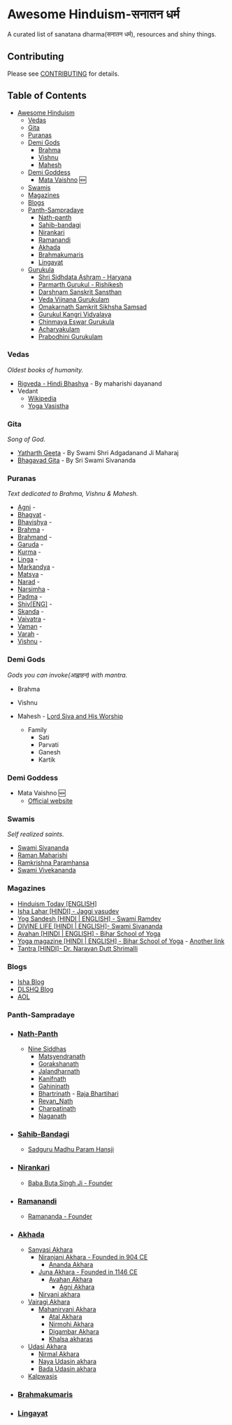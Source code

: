 # Awesome Hinduism-सनातन धर्म

A curated list of sanatana dharma(सनातन धर्म), resources and shiny things.

## Contributing
Please see [CONTRIBUTING](https://github.com/gopalindians/awesome-hinduism/blob/master/CONTRIBUTING.md) for details.

## Table of Contents
- [Awesome Hinduism](#awesome-hinduism)
   - [Vedas](#vedas)  
   - [Gita](#gita)
   - [Puranas](#puranas)
   - [Demi Gods](#demi-gods)
      - [Brahma](#brahma)
      - [Vishnu](#vishnu)
      - [Mahesh](#mahesh)
   - [Demi Goddess](#demi-goddess) 
      - [Mata Vaishno](#mata-vaishno) :new:
   - [Swamis](#swamis)
   - [Magazines](#magazines)
   - [Blogs](#blogs)
   - [Panth-Sampradaye](#panth-sampradaye)
      - [Nath-panth](#nath-panth)
      - [Sahib-bandagi](#sahib-bandagi)
      - [Nirankari](#nirankari)
      - [Ramanandi](#Ramanandi)
      - [Akhada](#Akhada)
      - [Brahmakumaris](#Brahmakumaris) 
      - [Lingayat](#Lingayat)
   - [Gurukula](#gurukula)
      - [Shri Sidhdata Ashram - Haryana](http://www.shrisidhdataashram.org)
      - [Parmarth Gurukul - Rishikesh](https://www.parmarth.org/ashram/gurukul/)
      - [Darshnam Sanskrit Sansthan](http://www.dss.sgvp.org/)
      - [Veda Vijnana Gurukulam](http://www.vvgurukulam.org)
      - [Omakarnath Samkrit Sikhsha Samsad](http://www.omkarnathsamskritasikshasamsad.in)
      - [Gurukul Kangri Vidyalaya](https://gurukulkangrividyalaya.org/)
      - [Chinmaya Eswar Gurukula ](http://chinmayauniversity.ac.in/chinmaya-eswar-gurukula/)
      - [Acharyakulam](http://www.acharyakulam.org/)
      - [Prabodhini Gurukulam](http://prabodhinigurukula.org/)


### Vedas
*Oldest books of humanity.*
   * [Rigveda - Hindi Bhashya](http://elibrary.thearyasamaj.org/elib/book/eLb_316) - By maharishi dayanand
   * Vedant 
        - [Wikipedia](https://en.wikipedia.org/wiki/Vedanta)
        - [Yoga Vasistha](https://en.wikipedia.org/wiki/Yoga_Vasistha)
   
### Gita
*Song of God.*
   * [Yatharth Geeta](https://yatharthgeeta.com) - By Swami Shri Adgadanand Ji Maharaj   
   * [Bhagavad Gita](http://www.dlshq.org/download/bgita.htm) - By Sri Swami Sivananda

### Puranas
*Text dedicated to Brahma, Vishnu & Mahesh.*
   * [Agni](https://yatharthgeeta.com) -      
   * [Bhagvat](https://yatharthgeeta.com) -      
   * [Bhavishya](https://yatharthgeeta.com) -      
   * [Brahma](https://yatharthgeeta.com) -      
   * [Brahmand](https://yatharthgeeta.com) -      
   * [Garuda](https://yatharthgeeta.com) -      
   * [Kurma](https://yatharthgeeta.com) -      
   * [Linga](https://yatharthgeeta.com) -      
   * [Markandya](https://yatharthgeeta.com) -      
   * [Matsya](https://yatharthgeeta.com) -      
   * [Narad](https://yatharthgeeta.com) -      
   * [Narsimha](https://yatharthgeeta.com) -      
   * [Padma](https://yatharthgeeta.com) -      
   * [Shiv[ENG]](http://www.gurujimaharaj.com/shivpuran-en.html) -      
   * [Skanda](https://yatharthgeeta.com) -      
   * [Vaivatra](https://yatharthgeeta.com) -      
   * [Vaman](https://yatharthgeeta.com) -      
   * [Varah](https://yatharthgeeta.com) -      
   * [Vishnu](https://yatharthgeeta.com) -      

### Demi Gods
*Gods you can invoke(आह्वाहन) with mantra.*

   * Brahma      

   * Vishnu

   * Mahesh - [Lord Siva and His Worship](http://www.dlshq.org/download/lordsiva.htm) 
     - Family
       - Sati
       - Parvati
       - Ganesh
       - Kartik
       
### Demi Goddess 
   * Mata Vaishno :new:
      - [Official website](https://www.maavaishnodevi.org/)

   
### Swamis
*Self realized saints.*
   * [Swami Sivananda](https://www.sivananda.org/teachings/swami-sivananda.html)   
   * [Raman Maharishi](https://www.sriramanamaharshi.org)
   * [Ramkrishna Paramhansa](https://belurmath.org/)
   * [Swami Vivekananda](https://belurmath.org/swami-vivekananda/) 
   
   
### Magazines
   * [Hinduism Today [ENGLISH]](https://www.hinduismtoday.com/)
   * [Isha Lahar [HINDI] - Jaggi vasudev](https://www.ishafoundation.org/ishalahar/)
   * [Yog Sandesh [HINDI | ENGLISH] - Swami Ramdev](http://www.divyayoga.com/yog-sandesh/)
   * [DIVINE LIFE [HINDI | ENGLISH]- Swami Sivananda](http://sivanandaonline.org/public_html/?cmd=displayrightsection&section_id=1709)
   * [Avahan [HINDI | ENGLISH] - Bihar School of Yoga](http://www.biharyoga.net/uncategorized/avahan-e-magazine/)
   * [Yoga magazine [HINDI | ENGLISH] - Bihar School of Yoga](http://www.biharyoga.net/uncategorized/yoga-magazines/) - [Another link](http://www.yogamag.net/)
   * [Tantra [HINDI]- Dr. Narayan Dutt Shrimalli](https://drnarayanduttshrimali.com/magazines)

### Blogs
   * [Isha Blog](https://isha.sadhguru.org/)
   * [DLSHQ Blog](http://sivanandaonline.org/newsupdates/)
   * [AOL](https://www.artofliving.org/us-en/blog)
### Panth-Sampradaye   
   * ### [Nath-Panth](https://en.wikipedia.org/wiki/Nath)
      - [Nine Siddhas]()
         - [Matsyendranath](https://en.wikipedia.org/wiki/Matsyendra)
         - [Gorakshanath](https://en.wikipedia.org/wiki/Gorakshanath)
         - [Jalandharnath]()
         - [Kanifnath](https://en.wikipedia.org/wiki/Kanifnath)
         - [Gahininath]()
         - [Bhartrinath]() - [Raja Bhartihari]()
         - [Revan_Nath](https://en.wikipedia.org/wiki/Revan_Nath)
         - [Charpatinath]()
         - [Naganath]()
   * ### [Sahib-Bandagi](http://sahib-bandgi.org/)
      - [Sadguru Madhu Param Hansji](https://web.archive.org/web/20181202080249/http://news.statetimes.in/rarest-among-the-rare-satguru-madhu-param-hans-66th-birthday/)
   * ### [Nirankari](https://www.nirankari.org/)
      - [Baba Buta Singh Ji - Founder](https://www.nirankari.org/modules/founder/bababuta/)
   * ### [Ramanandi](https://en.wikipedia.org/wiki/Ramanandi_Sampradaya)  
      - [Ramananda - Founder](https://en.wikipedia.org/wiki/Ramananda)
   * ### [Akhada]()  
        - [Sanyasi Akhara]()
            - [Niranjani Akhara - Founded in 904 CE]()
               - [Ananda Akhara]()
            - [Juna Akhara - Founded in 1146 CE]()
               - [Avahan Akhara]()   
                  - [Agni Akhara]()
            - [Nirvani akhara]()     
        - [Vairagi Akhara]()
            - [Mahanirvani Akhara]()
               - [Atal Akhara]()
               - [Nirmohi Akhara ]()
               - [Digambar Akhara]()
               - [Khalsa akharas]()
        - [Udasi Akhara]()
            - [Nirmal Akhara]()
            - [Naya Udasin akhara]()
            - [Bada Udasin akhara]()
        - [Kalpwasis]()
   * ### [Brahmakumaris](http://www.brahmakumaris.org)
   * ### [Lingayat](https://en.wikipedia.org/wiki/Lingayat)

